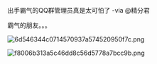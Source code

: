 出手霸气的QQ群管理员真是太可怕了 -via @精分君

霸气的朋友。。。

![6d546344c0714570937a574520950f7c.png](https://wxlzmt.github.io/cdn1/ext/qw/groups/10025/6d546344c0714570937a574520950f7c.png)

![f8006b313a5c46dd8c56d5778a7bcc9b.png](https://wxlzmt.github.io/cdn1/ext/qw/groups/10025/f8006b313a5c46dd8c56d5778a7bcc9b.png)
